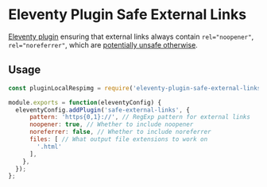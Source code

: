 # Eleventy Plugin Safe External Links

[Eleventy plugin](https://www.11ty.dev/docs/plugins/) ensuring that external links always contain `rel="noopener"`, `rel="noreferrer"`, which are [potentially unsafe otherwise](https://web.dev/external-anchors-use-rel-noopener/).

## Usage

```js
const pluginLocalRespimg = require('eleventy-plugin-safe-external-links');

module.exports = function(eleventyConfig) {
  eleventyConfig.addPlugin('safe-external-links', {
      pattern: 'https{0,1}://', // RegExp pattern for external links
      noopener: true, // Whether to include noopener
      noreferrer: false, // Whether to include noreferrer
      files: [ // What output file extensions to work on
        '.html'
      ],
    },
  });
};
```
